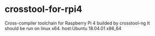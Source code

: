 # crosstool-for-rpi4
Cross-compiler toolchain for Raspberry Pi 4 builded by crosstool-ng
It should be run on linux x64.
host:Ubuntu 18.04.01 x86_64

